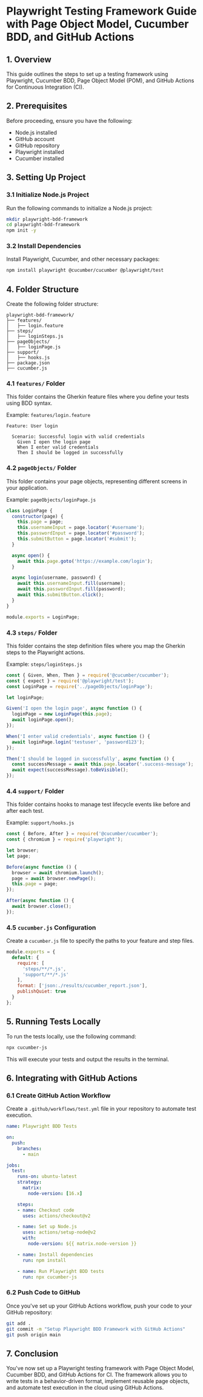 
# Playwright Testing Framework Guide with Page Object Model, Cucumber BDD, and GitHub Actions

## 1. Overview
This guide outlines the steps to set up a testing framework using Playwright, Cucumber BDD, Page Object Model (POM), and GitHub Actions for Continuous Integration (CI).

## 2. Prerequisites
Before proceeding, ensure you have the following:
- Node.js installed
- GitHub account
- GitHub repository
- Playwright installed
- Cucumber installed

## 3. Setting Up Project
### 3.1 Initialize Node.js Project
Run the following commands to initialize a Node.js project:
```bash
mkdir playwright-bdd-framework
cd playwright-bdd-framework
npm init -y
```

### 3.2 Install Dependencies
Install Playwright, Cucumber, and other necessary packages:
```bash
npm install playwright @cucumber/cucumber @playwright/test
```

## 4. Folder Structure
Create the following folder structure:
```plaintext
playwright-bdd-framework/
├── features/
│   ├── login.feature
├── steps/
│   ├── loginSteps.js
├── pageObjects/
│   ├── loginPage.js
├── support/
│   ├── hooks.js
├── package.json
├── cucumber.js
```

### 4.1 `features/` Folder
This folder contains the Gherkin feature files where you define your tests using BDD syntax.

Example: `features/login.feature`
```gherkin
Feature: User login

  Scenario: Successful login with valid credentials
    Given I open the login page
    When I enter valid credentials
    Then I should be logged in successfully
```

### 4.2 `pageObjects/` Folder
This folder contains your page objects, representing different screens in your application.

Example: `pageObjects/loginPage.js`
```javascript
class LoginPage {
  constructor(page) {
    this.page = page;
    this.usernameInput = page.locator('#username');
    this.passwordInput = page.locator('#password');
    this.submitButton = page.locator('#submit');
  }

  async open() {
    await this.page.goto('https://example.com/login');
  }

  async login(username, password) {
    await this.usernameInput.fill(username);
    await this.passwordInput.fill(password);
    await this.submitButton.click();
  }
}

module.exports = LoginPage;
```

### 4.3 `steps/` Folder
This folder contains the step definition files where you map the Gherkin steps to the Playwright actions.

Example: `steps/loginSteps.js`
```javascript
const { Given, When, Then } = require('@cucumber/cucumber');
const { expect } = require('@playwright/test');
const LoginPage = require('../pageObjects/loginPage');

let loginPage;

Given('I open the login page', async function () {
  loginPage = new LoginPage(this.page);
  await loginPage.open();
});

When('I enter valid credentials', async function () {
  await loginPage.login('testuser', 'password123');
});

Then('I should be logged in successfully', async function () {
  const successMessage = await this.page.locator('.success-message');
  await expect(successMessage).toBeVisible();
});
```

### 4.4 `support/` Folder
This folder contains hooks to manage test lifecycle events like before and after each test.

Example: `support/hooks.js`
```javascript
const { Before, After } = require('@cucumber/cucumber');
const { chromium } = require('playwright');

let browser;
let page;

Before(async function () {
  browser = await chromium.launch();
  page = await browser.newPage();
  this.page = page;
});

After(async function () {
  await browser.close();
});
```

### 4.5 `cucumber.js` Configuration
Create a `cucumber.js` file to specify the paths to your feature and step files.

```javascript
module.exports = {
  default: {
    require: [
      'steps/**/*.js',
      'support/**/*.js'
    ],
    format: ['json:./results/cucumber_report.json'],
    publishQuiet: true
  }
};
```

## 5. Running Tests Locally
To run the tests locally, use the following command:
```bash
npx cucumber-js
```

This will execute your tests and output the results in the terminal.

## 6. Integrating with GitHub Actions

### 6.1 Create GitHub Action Workflow
Create a `.github/workflows/test.yml` file in your repository to automate test execution.

```yaml
name: Playwright BDD Tests

on:
  push:
    branches:
      - main

jobs:
  test:
    runs-on: ubuntu-latest
    strategy:
      matrix:
        node-version: [16.x]

    steps:
    - name: Checkout code
      uses: actions/checkout@v2

    - name: Set up Node.js
      uses: actions/setup-node@v2
      with:
        node-version: ${{ matrix.node-version }}

    - name: Install dependencies
      run: npm install

    - name: Run Playwright BDD tests
      run: npx cucumber-js
```

### 6.2 Push Code to GitHub
Once you've set up your GitHub Actions workflow, push your code to your GitHub repository:
```bash
git add .
git commit -m "Setup Playwright BDD Framework with GitHub Actions"
git push origin main
```

## 7. Conclusion
You've now set up a Playwright testing framework with Page Object Model, Cucumber BDD, and GitHub Actions for CI. The framework allows you to write tests in a behavior-driven format, implement reusable page objects, and automate test execution in the cloud using GitHub Actions.
